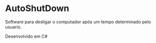 # AutoShutDown

Software para desligar o computador após um tempo determinado pelo usuario.

Desenvolvido em C#
